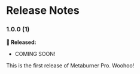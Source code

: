 # Release Notes

### 1.0.0 (1)

**🎉 Released:**
- COMING SOON!

This is the first release of Metaburner Pro. Woohoo!